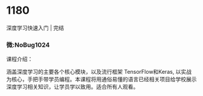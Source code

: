 # 1180
深度学习快速入门  | 完结
### 微:NoBug1024 


课程介绍：

涵盖深度学习的主要各个核心模块，以及流行框架 TensorFlow和Keras, 以实战为核心，手把手带学员编程。本课程将用通俗易懂的语言已经相关项目给学校展示深度学习相关知识，让学员学以致用。适合所有人观看。
